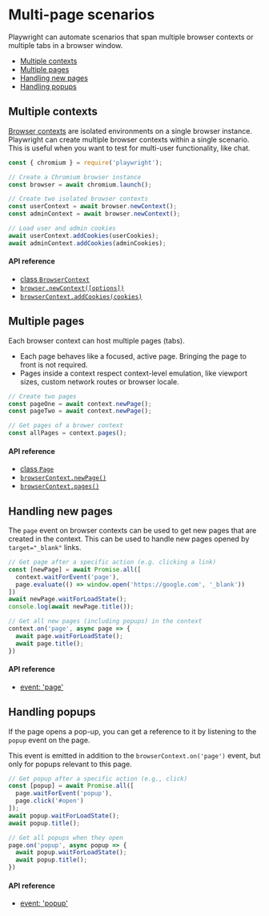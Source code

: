 # Multi-page scenarios

Playwright can automate scenarios that span multiple browser contexts or multiple
tabs in a browser window.

<!-- GEN:toc-top-level -->
- [Multiple contexts](#multiple-contexts)
- [Multiple pages](#multiple-pages)
- [Handling new pages](#handling-new-pages)
- [Handling popups](#handling-popups)
<!-- GEN:stop -->

## Multiple contexts

[Browser contexts](core-concepts.md#browser-contexts) are isolated environments
on a single browser instance. Playwright can create multiple browser contexts
within a single scenario. This is useful when you want to test for
multi-user functionality, like chat.

```js
const { chromium } = require('playwright');

// Create a Chromium browser instance
const browser = await chromium.launch();

// Create two isolated browser contexts
const userContext = await browser.newContext();
const adminContext = await browser.newContext();

// Load user and admin cookies
await userContext.addCookies(userCookies);
await adminContext.addCookies(adminCookies);
```

#### API reference

- [class `BrowserContext`](./api.md#class-browsercontext)
- [`browser.newContext([options])`](./api.md#browsernewcontextoptions)
- [`browserContext.addCookies(cookies)`](api.md#browsercontextaddcookiescookies)

## Multiple pages

Each browser context can host multiple pages (tabs).

* Each page behaves like a focused, active page. Bringing the page to front
  is not required.
* Pages inside a context respect context-level emulation, like viewport sizes,
  custom network routes or browser locale.

```js
// Create two pages
const pageOne = await context.newPage();
const pageTwo = await context.newPage();

// Get pages of a brower context
const allPages = context.pages();
```

#### API reference

- [class `Page`](./api.md#class-page)
- [`browserContext.newPage()`](./api.md#browsercontextnewpage)
- [`browserContext.pages()`](./api.md#browsercontextpages)

## Handling new pages

The `page` event on browser contexts can be used to get new pages that are
created in the context. This can be used to handle new pages opened by
`target="_blank"` links.

```js
// Get page after a specific action (e.g. clicking a link)
const [newPage] = await Promise.all([
  context.waitForEvent('page'),
  page.evaluate(() => window.open('https://google.com', '_blank'))
])
await newPage.waitForLoadState();
console.log(await newPage.title());

// Get all new pages (including popups) in the context
context.on('page', async page => {
  await page.waitForLoadState();
  await page.title();
})
```

#### API reference

- [event: 'page'](./api.md#event-page)

## Handling popups

If the page opens a pop-up, you can get a reference to it by listening to the
`popup` event on the page.

This event is emitted in addition to the `browserContext.on('page')` event, but
only for popups relevant to this page.

```js
// Get popup after a specific action (e.g., click)
const [popup] = await Promise.all([
  page.waitForEvent('popup'),
  page.click('#open')
]);
await popup.waitForLoadState();
await popup.title();

// Get all popups when they open
page.on('popup', async popup => {
  await popup.waitForLoadState();
  await popup.title();
})
```

#### API reference

- [event: 'popup'](./api.md#event-popup)
